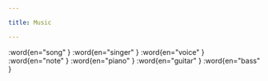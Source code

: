 ```yaml
---

title: Music

---
```


:word{en="song" }
:word{en="singer" }
:word{en="voice" }
:word{en="note" }
:word{en="piano" }
:word{en="guitar" }
:word{en="bass" }
